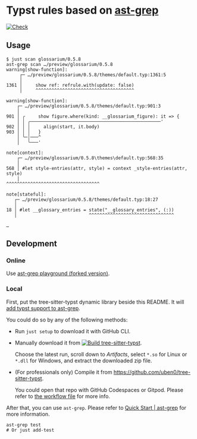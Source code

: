 # Typst rules based on [ast-grep](https://ast-grep.github.io)

[![Check](https://github.com/YDX-2147483647/ast-grep-typst/actions/workflows/ci.yml/badge.svg)](https://github.com/YDX-2147483647/ast-grep-typst/actions/workflows/ci.yml)

## Usage

```shell
$ just scan glossarium/0.5.8
ast-grep scan …/preview/glossarium/0.5.8
warning[show-function]:
     ┌─ …/preview/glossarium/0.5.8/themes/default.typ:1361:5
     │
1361 │     show ref: refrule.with(update: false)
     │     ^^^^^^^^^^^^^^^^^^^^^^^^^^^^^^^^^^^^^

warning[show-function]:
    ┌─ …/preview/glossarium/0.5.8/themes/default.typ:901:3
    │
901 │ ╭     show figure.where(kind: __glossarium_figure): it => {
    │ │ ╭─────────────────────────────────────────────────'
902 │ │ │     align(start, it.body)
903 │ │ │   }
    │ ╰─│───^
    │   ╰───'

note[context]:
    ┌─ …/preview/glossarium/0.5.8\themes\default.typ:568:35
    │
568 │ #let style-entries(attr, style) = context _style-entries(attr, style)
    │                                   ^^^^^^^^^^^^^^^^^^^^^^^^^^^^^^^^^^^

note[stateful]:
   ┌─ …/preview/glossarium/0.5.8/themes/default.typ:18:27
   │
18 │ #let __glossary_entries = state("__glossary_entries", (:))
   │                           ^^^^^^^^^^^^^^^^^^^^^^^^^^^^^^^^

…
```

## Development

### Online

Use [ast-grep playground (forked version)][playground].

[playground]: https://ydx-2147483647.github.io/ast-grep.github.io/playground.html#eyJtb2RlIjoiQ29uZmlnIiwibGFuZyI6InR5cHN0IiwicXVlcnkiOiIiLCJyZXdyaXRlIjoiIiwic3RyaWN0bmVzcyI6ImFzdCIsInNlbGVjdG9yIjoiIiwiY29uZmlnIjoiaWQ6IGNvbnRleHRcbmxhbmd1YWdlOiB0eXBzdFxuc2V2ZXJpdHk6IHdhcm5pbmdcbnJ1bGU6XG4gIGtpbmQ6IGNvbnRleHRcbiIsInNvdXJjZSI6IiNjb250ZXh0IGNvdW50ZXIoaGVhZGluZykuZGlzcGxheSgpXG4ifQ==

### Local

First, put the tree-sitter-typst dynamic library beside this README. It will [add typst support to ast-grep](https://ast-grep.github.io/advanced/custom-language.html).

You could do so by any of the following methods:

- Run `just setup` to download it with GitHub CLI.

- Manually download it from [![Build tree-sitter-typst](https://github.com/YDX-2147483647/ast-grep-typst/actions/workflows/build-tree-sitter.yml/badge.svg)](https://github.com/YDX-2147483647/ast-grep-typst/actions/workflows/build-tree-sitter.yml).

  Choose the latest run, scroll down to _Artifacts_, select `*.so` for Linux or `*.dll` for Windows, and extract the downloaded zip file.

- (For professionals only) Compile it from https://github.com/uben0/tree-sitter-typst.

  You could open that repo with GitHub Codespaces or Gitpod. Please refer to [the workflow file](./.github/workflows/build-tree-sitter.yml) for more info.

After that, you can use `ast-grep`. Please refer to [Quick Start | ast-grep](https://ast-grep.github.io/guide/quick-start.html) for more information.

```shell
ast-grep test
# Or just add-test
```
